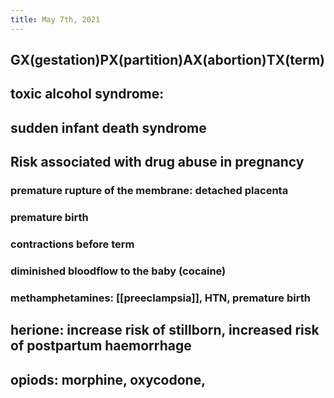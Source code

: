 ```yaml
---
title: May 7th, 2021
---
```


## GX(gestation)PX(partition)AX(abortion)TX(term)
## toxic alcohol syndrome:
## sudden infant death syndrome
## Risk associated with drug abuse in pregnancy
### premature rupture of the membrane: detached placenta
### premature birth
### contractions before term
### diminished bloodflow to the baby (cocaine)
### methamphetamines: [[preeclampsia]], HTN, premature birth
## herione: increase risk of stillborn, increased risk of postpartum haemorrhage
## opiods: morphine, oxycodone,
